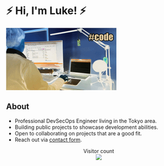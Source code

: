 # **⚡ Hi, I'm Luke! ⚡**

<picture>
 <source media="(prefers-color-scheme: dark)" srcset="/code-neg.gif">
 <source media="(prefers-color-scheme: light)" srcset="/code.gif">
 <img alt="Coding sequence" src="/code-neg.gif">
</picture>

## About
- Professional DevSecOps Engineer living in the Tokyo area.
- Building public projects to showcase development abilities. 
- Open to collaborating on projects that are a good fit.
- Reach out via [contact form](https://lukemcconnell.net/about.html#Contact).

<p align="center"> 
  Visitor count<br>
  <img src="https://profile-counter.glitch.me/lrmcc/count.svg" />
</p>
